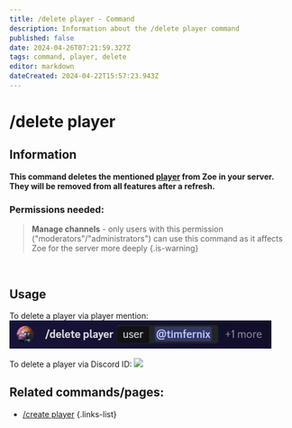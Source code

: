 ```yaml
---
title: /delete player - Command
description: Information about the /delete player command
published: false
date: 2024-04-26T07:21:59.327Z
tags: command, player, delete
editor: markdown
dateCreated: 2024-04-22T15:57:23.943Z
---
```


# /delete player
## Information
**This command deletes the mentioned [player](/en/terms/player) from Zoe in your server. They will be removed from all features after a refresh.**
<br>

### Permissions needed:
>**Manage channels** - only users with this permission ("moderators"/"administrators") can use this command as it affects Zoe for the server more deeply {.is-warning}

<br>

## Usage
To delete a player via player mention:
![](/en_/en_delete_player_user.png)

To delete a player via Discord ID:
![](/en_/en_delete_player_id.png)
<br>
 
## Related commands/pages:

- [/create player](/en/commands/create/player/)
{.links-list}